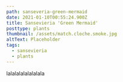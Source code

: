 ```yaml
---
path: sanseveria-green-mermaid
date: 2021-01-10T00:55:24.900Z
title: Sansevieria 'Green Mermaid'
posttype: plants
thumbnail: /assets/match.cloche.smoke.jpg
altText: Placeholder
tags:
  - sansevieria
  - plants
---
```

lalalalalalalalala